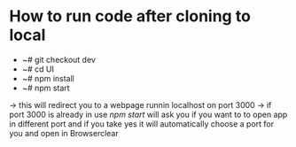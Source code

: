 # How to run code after cloning to local
- ~# git checkout dev 
- ~# cd UI
- ~# npm install
- ~# npm start

-> this will redirect you to a webpage runnin localhost on port 3000
-> if port 3000 is already in use *npm start* will ask you if you want to to open app in different port and if you take yes it will automatically choose a port for you and open in Browserclear